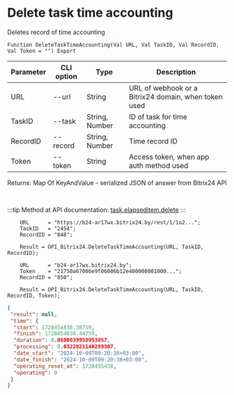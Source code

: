﻿---
sidebar_position: 2
---

# Delete task time accounting
 Deletes record of time accounting



`Function DeleteTaskTimeAccounting(Val URL, Val TaskID, Val RecordID, Val Token = "") Export`

  | Parameter | CLI option | Type | Description |
  |-|-|-|-|
  | URL | --url | String | URL of webhook or a Bitrix24 domain, when token used |
  | TaskID | --task | String, Number | ID of task for time accounting |
  | RecordID | --record | String, Number | Time record ID |
  | Token | --token | String | Access token, when app auth method used |

  
  Returns:  Map Of KeyAndValue - serialized JSON of answer from Bitrix24 API

<br/>

:::tip
Method at API documentation: [task.elapseditem.delete](https://dev.1c-bitrix.ru/rest_help/tasks/task/elapseditem/delete.php)
:::
<br/>


```bsl title="Code example"
    URL      = "https://b24-ar17wx.bitrix24.by/rest/1/1o2...";
    TaskID   = "2454";
    RecordID = "848";

    Result = OPI_Bitrix24.DeleteTaskTimeAccounting(URL, TaskID, RecordID);

    URL      = "b24-ar17wx.bitrix24.by";
    Token    = "21750a67006e9f06006b12e400000001000...";
    RecordID = "850";

    Result = OPI_Bitrix24.DeleteTaskTimeAccounting(URL, TaskID, RecordID, Token);
```
 



```json title="Result"
{
 "result": null,
 "time": {
  "start": 1728454838.38759,
  "finish": 1728454838.44759,
  "duration": 0.0600039958953857,
  "processing": 0.0322821140289307,
  "date_start": "2024-10-09T09:20:38+03:00",
  "date_finish": "2024-10-09T09:20:38+03:00",
  "operating_reset_at": 1728455438,
  "operating": 0
 }
}
```
